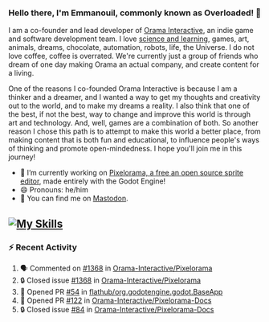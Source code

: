 ### Hello there, I'm Emmanouil, commonly known as Overloaded! 👋
I am a co-founder and lead developer of [Orama Interactive](https://www.oramainteractive.com/), an indie game and software development team. I love [science and learning](https://github.com/OverloadedOrama/KnowledgeBase), games, art, animals, dreams, chocolate, automation, robots, life, the Universe. I do not love coffee, coffee is overrated. We're currently just a group of friends who dream of one day making Orama an actual company, and create content for a living.

One of the reasons I co-founded Orama Interactive is because I am a thinker and a dreamer, and I wanted a way to get my thoughts and creativity out to the world, and to make my dreams a reality. I also think that one of the best, if not the best, way to change and improve this world is through art and technology. And, well, games are a combination of both. So another reason I chose this path is to attempt to make this world a better place, from making content that is both fun and educational, to influence people's ways of thinking and promote open-mindedness. I hope you'll join me in this journey!

- 🔭 I’m currently working on [Pixelorama, a free an open source sprite editor](https://github.com/Orama-Interactive/Pixelorama), made entirely with the Godot Engine!
- 😄 Pronouns: he/him
- 🐘 You can find me on <a rel="me" href="https://mastodon.social/@Overloaded">Mastodon</a>.

[![My Skills](https://skillicons.dev/icons?i=godot,py,cpp,cs,git,linux,html)](https://skillicons.dev)
---

### :zap: Recent Activity

<!--START_SECTION:activity-->
1. 🗣 Commented on [#1368](https://github.com/Orama-Interactive/Pixelorama/issues/1368#issuecomment-3453913708) in [Orama-Interactive/Pixelorama](https://github.com/Orama-Interactive/Pixelorama)
2. 🔒 Closed issue [#1368](https://github.com/Orama-Interactive/Pixelorama/issues/1368) in [Orama-Interactive/Pixelorama](https://github.com/Orama-Interactive/Pixelorama)
3. 💪 Opened PR [#54](undefined) in [flathub/org.godotengine.godot.BaseApp](https://github.com/flathub/org.godotengine.godot.BaseApp)
4. 💪 Opened PR [#122](undefined) in [Orama-Interactive/Pixelorama-Docs](https://github.com/Orama-Interactive/Pixelorama-Docs)
5. 🔒 Closed issue [#84](https://github.com/Orama-Interactive/Pixelorama-Docs/issues/84) in [Orama-Interactive/Pixelorama-Docs](https://github.com/Orama-Interactive/Pixelorama-Docs)
<!--END_SECTION:activity-->

<!--
**OverloadedOrama/OverloadedOrama** is a ✨ _special_ ✨ repository because its `README.md` (this file) appears on your GitHub profile.

Here are some ideas to get you started:

- 👯 I’m looking to collaborate on ...
- 🤔 I’m looking for help with ...
- 💬 Ask me about ...
- 📫 How to reach me: ...
- ⚡ Fun fact: ...
-->
